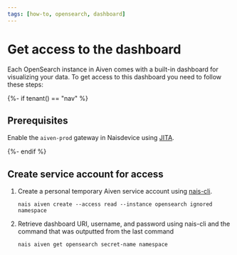 ```yaml
---
tags: [how-to, opensearch, dashboard]
---
```


# Get access to the dashboard

Each OpenSearch instance in Aiven comes with a built-in dashboard for visualizing your data.
To get access to this dashboard you need to follow these steps:

{%- if tenant() == "nav" %}
## Prerequisites

Enable the `aiven-prod` gateway in Naisdevice using [JITA](../../../operate/naisdevice/explanations/jita.md).

{%- endif %}

## Create service account for access

1. Create a personal temporary Aiven service account using [nais-cli](../../../operate/cli/README.md).

    ```
    nais aiven create --access read --instance opensearch ignored namespace
    ```

2. Retrieve dashboard URI, username, and password using nais-cli and the command that was outputted from the last command

    ```
    nais aiven get opensearch secret-name namespace
    ```
